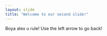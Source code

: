 ```yaml
---
layout: slide
title: "Welcome to our second slide!"
---
```

Boya alex u rule!
Use the left arrow to go back!
